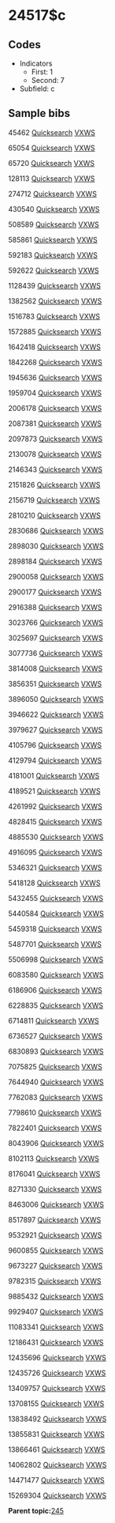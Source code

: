 # 24517$c

## Codes

-   Indicators
    -   First: 1
    -   Second: 7
-   Subfield: c

## Sample bibs

45462 [Quicksearch](https://search.library.yale.edu/catalog/45462) [VXWS](http://prodorbis.library.yale.edu:7014/vxws/GetHoldingsService?bibId=45462)

65054 [Quicksearch](https://search.library.yale.edu/catalog/65054) [VXWS](http://prodorbis.library.yale.edu:7014/vxws/GetHoldingsService?bibId=65054)

65720 [Quicksearch](https://search.library.yale.edu/catalog/65720) [VXWS](http://prodorbis.library.yale.edu:7014/vxws/GetHoldingsService?bibId=65720)

128113 [Quicksearch](https://search.library.yale.edu/catalog/128113) [VXWS](http://prodorbis.library.yale.edu:7014/vxws/GetHoldingsService?bibId=128113)

274712 [Quicksearch](https://search.library.yale.edu/catalog/274712) [VXWS](http://prodorbis.library.yale.edu:7014/vxws/GetHoldingsService?bibId=274712)

430540 [Quicksearch](https://search.library.yale.edu/catalog/430540) [VXWS](http://prodorbis.library.yale.edu:7014/vxws/GetHoldingsService?bibId=430540)

508589 [Quicksearch](https://search.library.yale.edu/catalog/508589) [VXWS](http://prodorbis.library.yale.edu:7014/vxws/GetHoldingsService?bibId=508589)

585861 [Quicksearch](https://search.library.yale.edu/catalog/585861) [VXWS](http://prodorbis.library.yale.edu:7014/vxws/GetHoldingsService?bibId=585861)

592183 [Quicksearch](https://search.library.yale.edu/catalog/592183) [VXWS](http://prodorbis.library.yale.edu:7014/vxws/GetHoldingsService?bibId=592183)

592622 [Quicksearch](https://search.library.yale.edu/catalog/592622) [VXWS](http://prodorbis.library.yale.edu:7014/vxws/GetHoldingsService?bibId=592622)

1128439 [Quicksearch](https://search.library.yale.edu/catalog/1128439) [VXWS](http://prodorbis.library.yale.edu:7014/vxws/GetHoldingsService?bibId=1128439)

1382562 [Quicksearch](https://search.library.yale.edu/catalog/1382562) [VXWS](http://prodorbis.library.yale.edu:7014/vxws/GetHoldingsService?bibId=1382562)

1516783 [Quicksearch](https://search.library.yale.edu/catalog/1516783) [VXWS](http://prodorbis.library.yale.edu:7014/vxws/GetHoldingsService?bibId=1516783)

1572885 [Quicksearch](https://search.library.yale.edu/catalog/1572885) [VXWS](http://prodorbis.library.yale.edu:7014/vxws/GetHoldingsService?bibId=1572885)

1642418 [Quicksearch](https://search.library.yale.edu/catalog/1642418) [VXWS](http://prodorbis.library.yale.edu:7014/vxws/GetHoldingsService?bibId=1642418)

1842268 [Quicksearch](https://search.library.yale.edu/catalog/1842268) [VXWS](http://prodorbis.library.yale.edu:7014/vxws/GetHoldingsService?bibId=1842268)

1945636 [Quicksearch](https://search.library.yale.edu/catalog/1945636) [VXWS](http://prodorbis.library.yale.edu:7014/vxws/GetHoldingsService?bibId=1945636)

1959704 [Quicksearch](https://search.library.yale.edu/catalog/1959704) [VXWS](http://prodorbis.library.yale.edu:7014/vxws/GetHoldingsService?bibId=1959704)

2006178 [Quicksearch](https://search.library.yale.edu/catalog/2006178) [VXWS](http://prodorbis.library.yale.edu:7014/vxws/GetHoldingsService?bibId=2006178)

2087381 [Quicksearch](https://search.library.yale.edu/catalog/2087381) [VXWS](http://prodorbis.library.yale.edu:7014/vxws/GetHoldingsService?bibId=2087381)

2097873 [Quicksearch](https://search.library.yale.edu/catalog/2097873) [VXWS](http://prodorbis.library.yale.edu:7014/vxws/GetHoldingsService?bibId=2097873)

2130078 [Quicksearch](https://search.library.yale.edu/catalog/2130078) [VXWS](http://prodorbis.library.yale.edu:7014/vxws/GetHoldingsService?bibId=2130078)

2146343 [Quicksearch](https://search.library.yale.edu/catalog/2146343) [VXWS](http://prodorbis.library.yale.edu:7014/vxws/GetHoldingsService?bibId=2146343)

2151826 [Quicksearch](https://search.library.yale.edu/catalog/2151826) [VXWS](http://prodorbis.library.yale.edu:7014/vxws/GetHoldingsService?bibId=2151826)

2156719 [Quicksearch](https://search.library.yale.edu/catalog/2156719) [VXWS](http://prodorbis.library.yale.edu:7014/vxws/GetHoldingsService?bibId=2156719)

2810210 [Quicksearch](https://search.library.yale.edu/catalog/2810210) [VXWS](http://prodorbis.library.yale.edu:7014/vxws/GetHoldingsService?bibId=2810210)

2830686 [Quicksearch](https://search.library.yale.edu/catalog/2830686) [VXWS](http://prodorbis.library.yale.edu:7014/vxws/GetHoldingsService?bibId=2830686)

2898030 [Quicksearch](https://search.library.yale.edu/catalog/2898030) [VXWS](http://prodorbis.library.yale.edu:7014/vxws/GetHoldingsService?bibId=2898030)

2898184 [Quicksearch](https://search.library.yale.edu/catalog/2898184) [VXWS](http://prodorbis.library.yale.edu:7014/vxws/GetHoldingsService?bibId=2898184)

2900058 [Quicksearch](https://search.library.yale.edu/catalog/2900058) [VXWS](http://prodorbis.library.yale.edu:7014/vxws/GetHoldingsService?bibId=2900058)

2900177 [Quicksearch](https://search.library.yale.edu/catalog/2900177) [VXWS](http://prodorbis.library.yale.edu:7014/vxws/GetHoldingsService?bibId=2900177)

2916388 [Quicksearch](https://search.library.yale.edu/catalog/2916388) [VXWS](http://prodorbis.library.yale.edu:7014/vxws/GetHoldingsService?bibId=2916388)

3023766 [Quicksearch](https://search.library.yale.edu/catalog/3023766) [VXWS](http://prodorbis.library.yale.edu:7014/vxws/GetHoldingsService?bibId=3023766)

3025697 [Quicksearch](https://search.library.yale.edu/catalog/3025697) [VXWS](http://prodorbis.library.yale.edu:7014/vxws/GetHoldingsService?bibId=3025697)

3077736 [Quicksearch](https://search.library.yale.edu/catalog/3077736) [VXWS](http://prodorbis.library.yale.edu:7014/vxws/GetHoldingsService?bibId=3077736)

3814008 [Quicksearch](https://search.library.yale.edu/catalog/3814008) [VXWS](http://prodorbis.library.yale.edu:7014/vxws/GetHoldingsService?bibId=3814008)

3856351 [Quicksearch](https://search.library.yale.edu/catalog/3856351) [VXWS](http://prodorbis.library.yale.edu:7014/vxws/GetHoldingsService?bibId=3856351)

3896050 [Quicksearch](https://search.library.yale.edu/catalog/3896050) [VXWS](http://prodorbis.library.yale.edu:7014/vxws/GetHoldingsService?bibId=3896050)

3946622 [Quicksearch](https://search.library.yale.edu/catalog/3946622) [VXWS](http://prodorbis.library.yale.edu:7014/vxws/GetHoldingsService?bibId=3946622)

3979627 [Quicksearch](https://search.library.yale.edu/catalog/3979627) [VXWS](http://prodorbis.library.yale.edu:7014/vxws/GetHoldingsService?bibId=3979627)

4105796 [Quicksearch](https://search.library.yale.edu/catalog/4105796) [VXWS](http://prodorbis.library.yale.edu:7014/vxws/GetHoldingsService?bibId=4105796)

4129794 [Quicksearch](https://search.library.yale.edu/catalog/4129794) [VXWS](http://prodorbis.library.yale.edu:7014/vxws/GetHoldingsService?bibId=4129794)

4181001 [Quicksearch](https://search.library.yale.edu/catalog/4181001) [VXWS](http://prodorbis.library.yale.edu:7014/vxws/GetHoldingsService?bibId=4181001)

4189521 [Quicksearch](https://search.library.yale.edu/catalog/4189521) [VXWS](http://prodorbis.library.yale.edu:7014/vxws/GetHoldingsService?bibId=4189521)

4261992 [Quicksearch](https://search.library.yale.edu/catalog/4261992) [VXWS](http://prodorbis.library.yale.edu:7014/vxws/GetHoldingsService?bibId=4261992)

4828415 [Quicksearch](https://search.library.yale.edu/catalog/4828415) [VXWS](http://prodorbis.library.yale.edu:7014/vxws/GetHoldingsService?bibId=4828415)

4885530 [Quicksearch](https://search.library.yale.edu/catalog/4885530) [VXWS](http://prodorbis.library.yale.edu:7014/vxws/GetHoldingsService?bibId=4885530)

4916095 [Quicksearch](https://search.library.yale.edu/catalog/4916095) [VXWS](http://prodorbis.library.yale.edu:7014/vxws/GetHoldingsService?bibId=4916095)

5346321 [Quicksearch](https://search.library.yale.edu/catalog/5346321) [VXWS](http://prodorbis.library.yale.edu:7014/vxws/GetHoldingsService?bibId=5346321)

5418128 [Quicksearch](https://search.library.yale.edu/catalog/5418128) [VXWS](http://prodorbis.library.yale.edu:7014/vxws/GetHoldingsService?bibId=5418128)

5432455 [Quicksearch](https://search.library.yale.edu/catalog/5432455) [VXWS](http://prodorbis.library.yale.edu:7014/vxws/GetHoldingsService?bibId=5432455)

5440584 [Quicksearch](https://search.library.yale.edu/catalog/5440584) [VXWS](http://prodorbis.library.yale.edu:7014/vxws/GetHoldingsService?bibId=5440584)

5459318 [Quicksearch](https://search.library.yale.edu/catalog/5459318) [VXWS](http://prodorbis.library.yale.edu:7014/vxws/GetHoldingsService?bibId=5459318)

5487701 [Quicksearch](https://search.library.yale.edu/catalog/5487701) [VXWS](http://prodorbis.library.yale.edu:7014/vxws/GetHoldingsService?bibId=5487701)

5506998 [Quicksearch](https://search.library.yale.edu/catalog/5506998) [VXWS](http://prodorbis.library.yale.edu:7014/vxws/GetHoldingsService?bibId=5506998)

6083580 [Quicksearch](https://search.library.yale.edu/catalog/6083580) [VXWS](http://prodorbis.library.yale.edu:7014/vxws/GetHoldingsService?bibId=6083580)

6186906 [Quicksearch](https://search.library.yale.edu/catalog/6186906) [VXWS](http://prodorbis.library.yale.edu:7014/vxws/GetHoldingsService?bibId=6186906)

6228835 [Quicksearch](https://search.library.yale.edu/catalog/6228835) [VXWS](http://prodorbis.library.yale.edu:7014/vxws/GetHoldingsService?bibId=6228835)

6714811 [Quicksearch](https://search.library.yale.edu/catalog/6714811) [VXWS](http://prodorbis.library.yale.edu:7014/vxws/GetHoldingsService?bibId=6714811)

6736527 [Quicksearch](https://search.library.yale.edu/catalog/6736527) [VXWS](http://prodorbis.library.yale.edu:7014/vxws/GetHoldingsService?bibId=6736527)

6830893 [Quicksearch](https://search.library.yale.edu/catalog/6830893) [VXWS](http://prodorbis.library.yale.edu:7014/vxws/GetHoldingsService?bibId=6830893)

7075825 [Quicksearch](https://search.library.yale.edu/catalog/7075825) [VXWS](http://prodorbis.library.yale.edu:7014/vxws/GetHoldingsService?bibId=7075825)

7644940 [Quicksearch](https://search.library.yale.edu/catalog/7644940) [VXWS](http://prodorbis.library.yale.edu:7014/vxws/GetHoldingsService?bibId=7644940)

7762083 [Quicksearch](https://search.library.yale.edu/catalog/7762083) [VXWS](http://prodorbis.library.yale.edu:7014/vxws/GetHoldingsService?bibId=7762083)

7798610 [Quicksearch](https://search.library.yale.edu/catalog/7798610) [VXWS](http://prodorbis.library.yale.edu:7014/vxws/GetHoldingsService?bibId=7798610)

7822401 [Quicksearch](https://search.library.yale.edu/catalog/7822401) [VXWS](http://prodorbis.library.yale.edu:7014/vxws/GetHoldingsService?bibId=7822401)

8043906 [Quicksearch](https://search.library.yale.edu/catalog/8043906) [VXWS](http://prodorbis.library.yale.edu:7014/vxws/GetHoldingsService?bibId=8043906)

8102113 [Quicksearch](https://search.library.yale.edu/catalog/8102113) [VXWS](http://prodorbis.library.yale.edu:7014/vxws/GetHoldingsService?bibId=8102113)

8176041 [Quicksearch](https://search.library.yale.edu/catalog/8176041) [VXWS](http://prodorbis.library.yale.edu:7014/vxws/GetHoldingsService?bibId=8176041)

8271330 [Quicksearch](https://search.library.yale.edu/catalog/8271330) [VXWS](http://prodorbis.library.yale.edu:7014/vxws/GetHoldingsService?bibId=8271330)

8463006 [Quicksearch](https://search.library.yale.edu/catalog/8463006) [VXWS](http://prodorbis.library.yale.edu:7014/vxws/GetHoldingsService?bibId=8463006)

8517897 [Quicksearch](https://search.library.yale.edu/catalog/8517897) [VXWS](http://prodorbis.library.yale.edu:7014/vxws/GetHoldingsService?bibId=8517897)

9532921 [Quicksearch](https://search.library.yale.edu/catalog/9532921) [VXWS](http://prodorbis.library.yale.edu:7014/vxws/GetHoldingsService?bibId=9532921)

9600855 [Quicksearch](https://search.library.yale.edu/catalog/9600855) [VXWS](http://prodorbis.library.yale.edu:7014/vxws/GetHoldingsService?bibId=9600855)

9673227 [Quicksearch](https://search.library.yale.edu/catalog/9673227) [VXWS](http://prodorbis.library.yale.edu:7014/vxws/GetHoldingsService?bibId=9673227)

9782315 [Quicksearch](https://search.library.yale.edu/catalog/9782315) [VXWS](http://prodorbis.library.yale.edu:7014/vxws/GetHoldingsService?bibId=9782315)

9885432 [Quicksearch](https://search.library.yale.edu/catalog/9885432) [VXWS](http://prodorbis.library.yale.edu:7014/vxws/GetHoldingsService?bibId=9885432)

9929407 [Quicksearch](https://search.library.yale.edu/catalog/9929407) [VXWS](http://prodorbis.library.yale.edu:7014/vxws/GetHoldingsService?bibId=9929407)

11083341 [Quicksearch](https://search.library.yale.edu/catalog/11083341) [VXWS](http://prodorbis.library.yale.edu:7014/vxws/GetHoldingsService?bibId=11083341)

12186431 [Quicksearch](https://search.library.yale.edu/catalog/12186431) [VXWS](http://prodorbis.library.yale.edu:7014/vxws/GetHoldingsService?bibId=12186431)

12435696 [Quicksearch](https://search.library.yale.edu/catalog/12435696) [VXWS](http://prodorbis.library.yale.edu:7014/vxws/GetHoldingsService?bibId=12435696)

12435726 [Quicksearch](https://search.library.yale.edu/catalog/12435726) [VXWS](http://prodorbis.library.yale.edu:7014/vxws/GetHoldingsService?bibId=12435726)

13409757 [Quicksearch](https://search.library.yale.edu/catalog/13409757) [VXWS](http://prodorbis.library.yale.edu:7014/vxws/GetHoldingsService?bibId=13409757)

13708155 [Quicksearch](https://search.library.yale.edu/catalog/13708155) [VXWS](http://prodorbis.library.yale.edu:7014/vxws/GetHoldingsService?bibId=13708155)

13838492 [Quicksearch](https://search.library.yale.edu/catalog/13838492) [VXWS](http://prodorbis.library.yale.edu:7014/vxws/GetHoldingsService?bibId=13838492)

13855831 [Quicksearch](https://search.library.yale.edu/catalog/13855831) [VXWS](http://prodorbis.library.yale.edu:7014/vxws/GetHoldingsService?bibId=13855831)

13866461 [Quicksearch](https://search.library.yale.edu/catalog/13866461) [VXWS](http://prodorbis.library.yale.edu:7014/vxws/GetHoldingsService?bibId=13866461)

14062802 [Quicksearch](https://search.library.yale.edu/catalog/14062802) [VXWS](http://prodorbis.library.yale.edu:7014/vxws/GetHoldingsService?bibId=14062802)

14471477 [Quicksearch](https://search.library.yale.edu/catalog/14471477) [VXWS](http://prodorbis.library.yale.edu:7014/vxws/GetHoldingsService?bibId=14471477)

15269304 [Quicksearch](https://search.library.yale.edu/catalog/15269304) [VXWS](http://prodorbis.library.yale.edu:7014/vxws/GetHoldingsService?bibId=15269304)

**Parent topic:**[245](../../tags/245/245.md)

